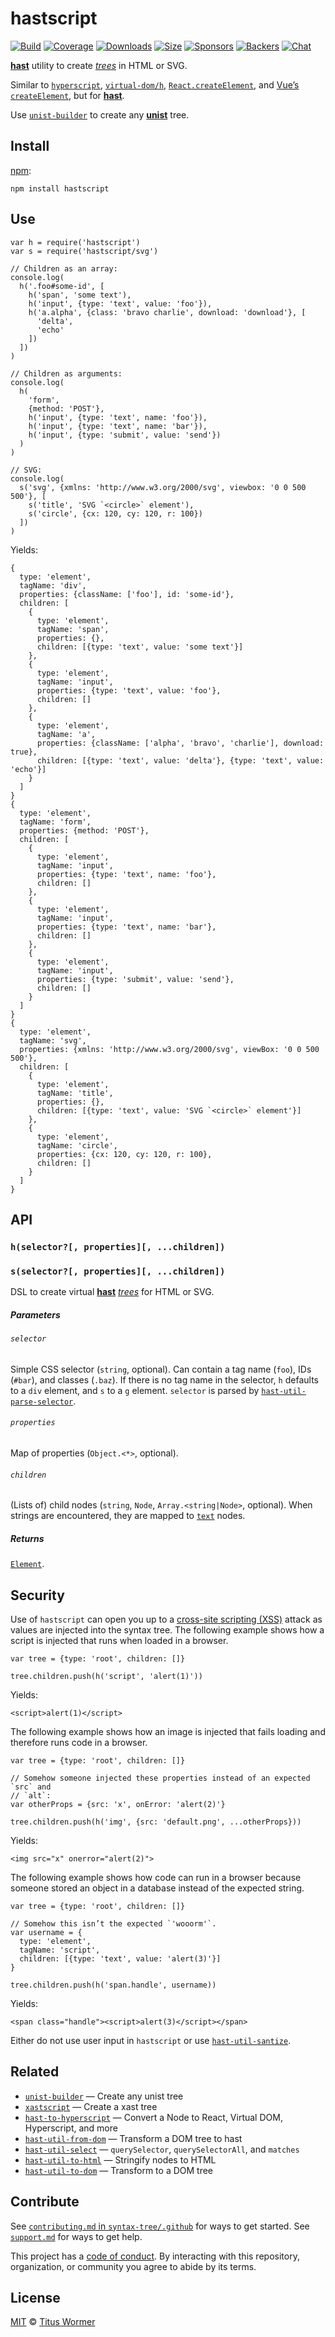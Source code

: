 hastscript
==========

[![Build](https://img.shields.io/travis/syntax-tree/hastscript.svg)](https://travis-ci.org/syntax-tree/hastscript) [![Coverage](https://img.shields.io/codecov/c/github/syntax-tree/hastscript.svg)](https://codecov.io/github/syntax-tree/hastscript) [![Downloads](https://img.shields.io/npm/dm/hastscript.svg)](https://www.npmjs.com/package/hastscript) [![Size](https://img.shields.io/bundlephobia/minzip/hastscript.svg)](https://bundlephobia.com/result?p=hastscript) [![Sponsors](https://opencollective.com/unified/sponsors/badge.svg)](https://opencollective.com/unified) [![Backers](https://opencollective.com/unified/backers/badge.svg)](https://opencollective.com/unified) [![Chat](https://img.shields.io/badge/chat-spectrum-7b16ff.svg)](https://spectrum.chat/unified/syntax-tree)

[**hast**](https://github.com/syntax-tree/hast) utility to create [*trees*](https://github.com/syntax-tree/unist#tree) in HTML or SVG.

Similar to [`hyperscript`](https://github.com/dominictarr/hyperscript), [`virtual-dom/h`](https://github.com/Matt-Esch/virtual-dom/tree/HEAD/virtual-hyperscript), [`React.createElement`](https://reactjs.org/docs/glossary.html#react-elements), and [Vue’s `createElement`](https://vuejs.org/v2/guide/render-function.html#createElement-Arguments), but for [**hast**](https://github.com/syntax-tree/hast).

Use [`unist-builder`](https://github.com/syntax-tree/unist-builder) to create any [**unist**](https://github.com/syntax-tree/unist) tree.

Install
-------

[npm](https://docs.npmjs.com/cli/install):

    npm install hastscript

Use
---

    var h = require('hastscript')
    var s = require('hastscript/svg')

    // Children as an array:
    console.log(
      h('.foo#some-id', [
        h('span', 'some text'),
        h('input', {type: 'text', value: 'foo'}),
        h('a.alpha', {class: 'bravo charlie', download: 'download'}, [
          'delta',
          'echo'
        ])
      ])
    )

    // Children as arguments:
    console.log(
      h(
        'form',
        {method: 'POST'},
        h('input', {type: 'text', name: 'foo'}),
        h('input', {type: 'text', name: 'bar'}),
        h('input', {type: 'submit', value: 'send'})
      )
    )

    // SVG:
    console.log(
      s('svg', {xmlns: 'http://www.w3.org/2000/svg', viewbox: '0 0 500 500'}, [
        s('title', 'SVG `<circle>` element'),
        s('circle', {cx: 120, cy: 120, r: 100})
      ])
    )

Yields:

    {
      type: 'element',
      tagName: 'div',
      properties: {className: ['foo'], id: 'some-id'},
      children: [
        {
          type: 'element',
          tagName: 'span',
          properties: {},
          children: [{type: 'text', value: 'some text'}]
        },
        {
          type: 'element',
          tagName: 'input',
          properties: {type: 'text', value: 'foo'},
          children: []
        },
        {
          type: 'element',
          tagName: 'a',
          properties: {className: ['alpha', 'bravo', 'charlie'], download: true},
          children: [{type: 'text', value: 'delta'}, {type: 'text', value: 'echo'}]
        }
      ]
    }
    {
      type: 'element',
      tagName: 'form',
      properties: {method: 'POST'},
      children: [
        {
          type: 'element',
          tagName: 'input',
          properties: {type: 'text', name: 'foo'},
          children: []
        },
        {
          type: 'element',
          tagName: 'input',
          properties: {type: 'text', name: 'bar'},
          children: []
        },
        {
          type: 'element',
          tagName: 'input',
          properties: {type: 'submit', value: 'send'},
          children: []
        }
      ]
    }
    {
      type: 'element',
      tagName: 'svg',
      properties: {xmlns: 'http://www.w3.org/2000/svg', viewBox: '0 0 500 500'},
      children: [
        {
          type: 'element',
          tagName: 'title',
          properties: {},
          children: [{type: 'text', value: 'SVG `<circle>` element'}]
        },
        {
          type: 'element',
          tagName: 'circle',
          properties: {cx: 120, cy: 120, r: 100},
          children: []
        }
      ]
    }

API
---

### `h(selector?[, properties][, ...children])`

### `s(selector?[, properties][, ...children])`

DSL to create virtual [**hast**](https://github.com/syntax-tree/hast) [*trees*](https://github.com/syntax-tree/unist#tree) for HTML or SVG.

##### Parameters

###### `selector`

Simple CSS selector (`string`, optional). Can contain a tag name (`foo`), IDs (`#bar`), and classes (`.baz`). If there is no tag name in the selector, `h` defaults to a `div` element, and `s` to a `g` element. `selector` is parsed by [`hast-util-parse-selector`](https://github.com/syntax-tree/hast-util-parse-selector).

###### `properties`

Map of properties (`Object.<*>`, optional).

###### `children`

(Lists of) child nodes (`string`, `Node`, `Array.<string|Node>`, optional). When strings are encountered, they are mapped to [`text`](https://github.com/syntax-tree/hast#text) nodes.

##### Returns

[`Element`](https://github.com/syntax-tree/hast#element).

Security
--------

Use of `hastscript` can open you up to a [cross-site scripting (XSS)](https://en.wikipedia.org/wiki/Cross-site_scripting) attack as values are injected into the syntax tree. The following example shows how a script is injected that runs when loaded in a browser.

    var tree = {type: 'root', children: []}

    tree.children.push(h('script', 'alert(1)'))

Yields:

    <script>alert(1)</script>

The following example shows how an image is injected that fails loading and therefore runs code in a browser.

    var tree = {type: 'root', children: []}

    // Somehow someone injected these properties instead of an expected `src` and
    // `alt`:
    var otherProps = {src: 'x', onError: 'alert(2)'}

    tree.children.push(h('img', {src: 'default.png', ...otherProps}))

Yields:

    <img src="x" onerror="alert(2)">

The following example shows how code can run in a browser because someone stored an object in a database instead of the expected string.

    var tree = {type: 'root', children: []}

    // Somehow this isn’t the expected `'wooorm'`.
    var username = {
      type: 'element',
      tagName: 'script',
      children: [{type: 'text', value: 'alert(3)'}]
    }

    tree.children.push(h('span.handle', username))

Yields:

    <span class="handle"><script>alert(3)</script></span>

Either do not use user input in `hastscript` or use [`hast-util-santize`](https://github.com/syntax-tree/hast-util-sanitize).

Related
-------

-   [`unist-builder`](https://github.com/syntax-tree/unist-builder) — Create any unist tree
-   [`xastscript`](https://github.com/syntax-tree/xastscript) — Create a xast tree
-   [`hast-to-hyperscript`](https://github.com/syntax-tree/hast-to-hyperscript) — Convert a Node to React, Virtual DOM, Hyperscript, and more
-   [`hast-util-from-dom`](https://github.com/syntax-tree/hast-util-from-dom) — Transform a DOM tree to hast
-   [`hast-util-select`](https://github.com/syntax-tree/hast-util-select) — `querySelector`, `querySelectorAll`, and `matches`
-   [`hast-util-to-html`](https://github.com/syntax-tree/hast-util-to-html) — Stringify nodes to HTML
-   [`hast-util-to-dom`](https://github.com/syntax-tree/hast-util-to-dom) — Transform to a DOM tree

Contribute
----------

See [`contributing.md` in `syntax-tree/.github`](https://github.com/syntax-tree/.github/blob/HEAD/contributing.md) for ways to get started. See [`support.md`](https://github.com/syntax-tree/.github/blob/HEAD/support.md) for ways to get help.

This project has a [code of conduct](https://github.com/syntax-tree/.github/blob/HEAD/code-of-conduct.md). By interacting with this repository, organization, or community you agree to abide by its terms.

License
-------

[MIT](license) © [Titus Wormer](https://wooorm.com)
